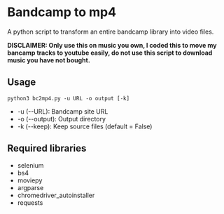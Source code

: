 # Bandcamp to mp4
A python script to transform an entire bandcamp library into video files.

**DISCLAIMER: Only use this on music you own, I coded this to move my bancamp tracks to youtube easily, do not use this script to download music you have not bought.**

## Usage

  ```python3 bc2mp4.py -u URL -o output [-k]```
  
- -u (--URL): Bandcamp site URL
- -o (--output): Output directory
- -k (--keep): Keep source files (default = False)

## Required libraries

- selenium
- bs4
- moviepy
- argparse
- chromedriver_autoinstaller
- requests
